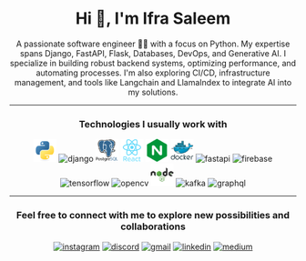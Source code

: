 <h1 align="center">Hi 👋, I'm Ifra Saleem</h1>
<p align="center">A passionate software engineer 🧑‍💻 with a focus on Python. My expertise spans Django, FastAPI, Flask, Databases, DevOps, and Generative AI. I specialize in building robust backend systems, optimizing performance, and automating processes. I'm also exploring CI/CD, infrastructure management, and tools like Langchain and LlamaIndex to integrate AI into my solutions.</p>

---

<h3 align="center">Technologies I usually work with</h3>
<p align="center">
  <img src="https://raw.githubusercontent.com/devicons/devicon/master/icons/python/python-original.svg" alt="python" width="40" height="40"/>
  <img src="https://cdn.worldvectorlogo.com/logos/django.svg" alt="django" width="40" height="40"/>
  <img src="https://raw.githubusercontent.com/devicons/devicon/master/icons/postgresql/postgresql-original-wordmark.svg" alt="postgresql" width="40" height="40"/>
  <img src="https://raw.githubusercontent.com/devicons/devicon/master/icons/react/react-original-wordmark.svg" alt="react" width="40" height="40"/>
  <img src="https://raw.githubusercontent.com/devicons/devicon/master/icons/nginx/nginx-original.svg" alt="nginx" width="40" height="40"/>
  <img src="https://raw.githubusercontent.com/devicons/devicon/master/icons/docker/docker-original-wordmark.svg" alt="docker" width="40" height="40"/>
  <img src="https://fastapi.tiangolo.com/img/logo.png" alt="fastapi" width="40" height="40"/>
  <img src="https://www.vectorlogo.zone/logos/firebase/firebase-icon.svg" alt="firebase" width="40" height="40"/>
  <img src="https://www.vectorlogo.zone/logos/tensorflow/tensorflow-icon.svg" alt="tensorflow" width="40" height="40"/>
  <img src="https://www.vectorlogo.zone/logos/opencv/opencv-icon.svg" alt="opencv" width="40" height="40"/>
  <img src="https://raw.githubusercontent.com/devicons/devicon/master/icons/nodejs/nodejs-original-wordmark.svg" alt="nodejs" width="40" height="40"/>
  <img src="https://www.vectorlogo.zone/logos/apache_kafka/apache_kafka-icon.svg" alt="kafka" width="40" height="40"/>
  <img src="https://www.vectorlogo.zone/logos/graphql/graphql-icon.svg" alt="graphql" width="40" height="40"/>
</p>

---

<h3 align="center">Feel free to connect with me to explore new possibilities and collaborations</h3>
<p align="center">
  <a href="https://www.instagram.com/ifra.saleem/" target="_blank"><img src="https://img.icons8.com/ios-filled/50/instagram.png" alt="instagram" width="40" height="40"/></a>
  <a href="https://discord.com/" target="_blank"><img src="https://img.icons8.com/ios-filled/50/discord.png" alt="discord" width="40" height="40"/></a>
  <a href="mailto:ifrasaleemcsengineer12@gmail.com" target="_blank"><img src="https://img.icons8.com/ios-filled/50/gmail.png" alt="gmail" width="40" height="40"/></a>
  <a href="https://www.linkedin.com/in/ifra-saleem-066151214/" target="_blank"><img src="https://img.icons8.com/ios-filled/50/linkedin.png" alt="linkedin" width="40" height="40"/></a>
  <a href="https://medium.com/@ifrasaleemcsengineer12" target="_blank"><img src="https://img.icons8.com/ios-filled/50/medium.png" alt="medium" width="40" height="40"/></a>
</p>
